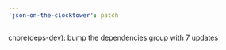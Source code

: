 ```yaml
---
'json-on-the-clocktower': patch
---
```


chore(deps-dev): bump the dependencies group with 7 updates
